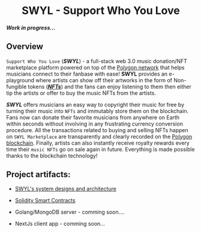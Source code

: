<p align="center">
<br />
<h1 align="center">SWYL - Support Who You Love</h1>
<h5>Work in progress...</h5>
</p>

## Overview
`Support Who You Love` (***SWYL***) - a full-stack web 3.0 music donation/NFT marketplace platform powered on top of the [Polygon network](https://polygon.technology/matic-token/) that helps musicians connect to their fanbase with ease! ****SWYL**** provides an e-playground where artists can show off their artworks in the form of Non-fungible tokens ([***NFTs***](https://ethereum.org/en/nft/)) and the fans can enjoy listening to them then either tip the artists or offer to buy the music NFTs from the artists.

***SWYL*** offers musicians an easy way to copyright their music for free by turning their music into `NFTs` and immutably store them on the blockchain. Fans now can donate their favorite musicians from anywhere on Earth within seconds without involving in any frustrating currency conversion procedure. All the transactions related to buying and selling NFTs happen on `SWYL Marketplace` are transparently and clearly recorded on the [Polygon blockchain](https://polygon.technology/matic-token/). Finally, artists can also instantly receive royalty rewards every time their `music NFTs` go on sale again in future. Everything is made possible thanks to the blockchain technology!


## Project artifacts:
  - [SWYL's system designs and architecture](https://github.com/SWYLy/materials)

  - [Solidity Smart Contracts](https://github.com/SWYLy/contracts)
  
  - Golang/MongoDB server - comming soon....
  
  - NextJs client app - comming soon...
